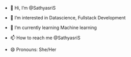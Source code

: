 - 👋 Hi, I’m @SathyasriS
- 👀 I’m interested in Datascience, Fullstack Development
- 🌱 I’m currently learning Machine learning

- 📫 How to reach me @SathyasriS
- 😄 Pronouns: She/Her

<!---
SathyasriS/SathyasriS is a ✨ special ✨ repository because its `README.md` (this file) appears on your GitHub profile.
You can click the Preview link to take a look at your changes.
--->
